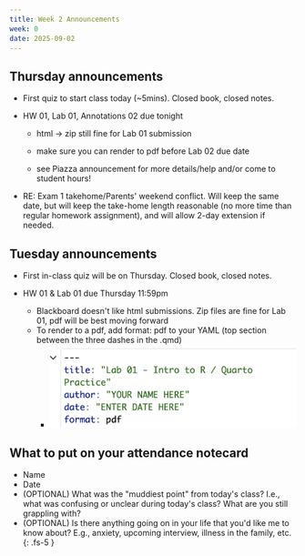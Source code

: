 ```yaml
---
title: Week 2 Announcements
week: 0
date: 2025-09-02
---
```


## Thursday announcements

-   First quiz to start class today (\~5mins). Closed book, closed notes.

-   HW 01, Lab 01, Annotations 02 due tonight

    -   html -\> zip still fine for Lab 01 submission

    -   make sure you can render to pdf before Lab 02 due date

    -   see Piazza announcement for more details/help and/or come to student hours!

-   RE: Exam 1 takehome/Parents' weekend conflict. Will keep the same date, but will keep the take-home length reasonable (no more time than regular homework assignment), and will allow 2-day extension if needed.

## Tuesday announcements

-   First in-class quiz will be on Thursday. Closed book, closed notes.

-   HW 01 & Lab 01 due Thursday 11:59pm

    -   Blackboard doesn't like html submissions. Zip files are fine for Lab 01, pdf will be best moving forward
    -   To render to a pdf, add format: pdf to your YAML (top section between the three dashes in the .qmd)
        -   ![](images/pdf_YAML.png)

## What to put on your attendance notecard

-   Name
-   Date
-   (OPTIONAL) What was the "muddiest point" from today's class? I.e., what was confusing or unclear during today's class? What are you still grappling with?
-   (OPTIONAL) Is there anything going on in your life that you'd like me to know about? E.g., anxiety, upcoming interview, illness in the family, etc. {: .fs-5 }
